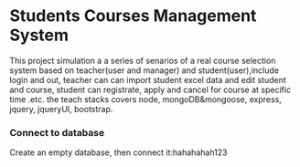 
Students Courses Management System
===================================

This project simulation a a series of senarios of a real course selection system based on teacher(user and manager) and student(user),include login and out, teacher can can import student excel data and edit student and course, student can registrate, apply and cancel for course at specific time .etc.
the teach stacks covers node, mongoDB&mongoose, express, jquery, jqueryUI, bootstrap.

### Connect to database 

Create an empty database, then connect it:hahahahah123
